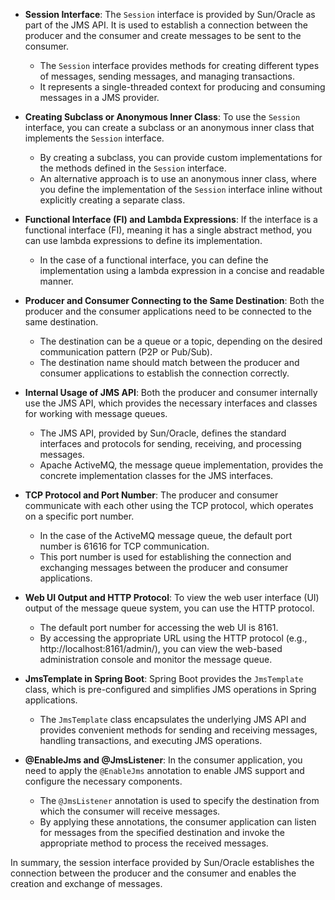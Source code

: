 - **Session Interface**: The `Session` interface is provided by Sun/Oracle as part of the JMS API. It is used to establish a connection between the producer and the consumer and create messages to be sent to the consumer.
  - The `Session` interface provides methods for creating different types of messages, sending messages, and managing transactions.
  - It represents a single-threaded context for producing and consuming messages in a JMS provider.

- **Creating Subclass or Anonymous Inner Class**: To use the `Session` interface, you can create a subclass or an anonymous inner class that implements the `Session` interface.
  - By creating a subclass, you can provide custom implementations for the methods defined in the `Session` interface.
  - An alternative approach is to use an anonymous inner class, where you define the implementation of the `Session` interface inline without explicitly creating a separate class.

- **Functional Interface (FI) and Lambda Expressions**: If the interface is a functional interface (FI), meaning it has a single abstract method, you can use lambda expressions to define its implementation.
  - In the case of a functional interface, you can define the implementation using a lambda expression in a concise and readable manner.

- **Producer and Consumer Connecting to the Same Destination**: Both the producer and the consumer applications need to be connected to the same destination.
  - The destination can be a queue or a topic, depending on the desired communication pattern (P2P or Pub/Sub).
  - The destination name should match between the producer and consumer applications to establish the connection correctly.

- **Internal Usage of JMS API**: Both the producer and consumer internally use the JMS API, which provides the necessary interfaces and classes for working with message queues.
  - The JMS API, provided by Sun/Oracle, defines the standard interfaces and protocols for sending, receiving, and processing messages.
  - Apache ActiveMQ, the message queue implementation, provides the concrete implementation classes for the JMS interfaces.

- **TCP Protocol and Port Number**: The producer and consumer communicate with each other using the TCP protocol, which operates on a specific port number.
  - In the case of the ActiveMQ message queue, the default port number is 61616 for TCP communication.
  - This port number is used for establishing the connection and exchanging messages between the producer and consumer applications.

- **Web UI Output and HTTP Protocol**: To view the web user interface (UI) output of the message queue system, you can use the HTTP protocol.
  - The default port number for accessing the web UI is 8161.
  - By accessing the appropriate URL using the HTTP protocol (e.g., http://localhost:8161/admin/), you can view the web-based administration console and monitor the message queue.

- **JmsTemplate in Spring Boot**: Spring Boot provides the `JmsTemplate` class, which is pre-configured and simplifies JMS operations in Spring applications.
  - The `JmsTemplate` class encapsulates the underlying JMS API and provides convenient methods for sending and receiving messages, handling transactions, and executing JMS operations.

- **@EnableJms and @JmsListener**: In the consumer application, you need to apply the `@EnableJms` annotation to enable JMS support and configure the necessary components.
  - The `@JmsListener` annotation is used to specify the destination from which the consumer will receive messages.
  - By applying these annotations, the consumer application can listen for messages from the specified destination and invoke the appropriate method to process the received messages.

In summary, the session interface provided by Sun/Oracle establishes the connection between the producer and the consumer and enables the creation and exchange of messages.